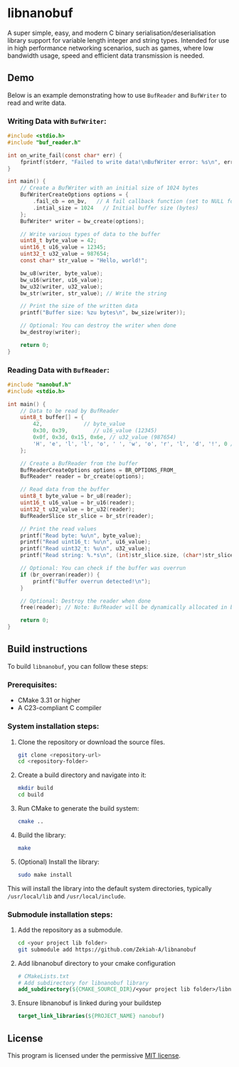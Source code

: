 # libnanobuf
A super simple, easy, and modern C binary serialisation/deserialisation library
support for variable length integer and string types. Intended for use in high
performance networking scenarios, such as games, where low bandwidth usage, speed
and efficient data transmission is needed.

## Demo
Below is an example demonstrating how to use `BufReader` and `BufWriter` to read and write data.

### Writing Data with `BufWriter`:
```c
#include <stdio.h>
#include "buf_reader.h"

int on_write_fail(const char* err) {
    fprintf(stderr, "Failed to write data!\nBufWriter error: %s\n", err);
}

int main() {
    // Create a BufWriter with an initial size of 1024 bytes
    BufWriterCreateOptions options = {
        .fail_cb = on_bv,   // A fail callback function (set to NULL for default)
        .intial_size = 1024   // Initial buffer size (bytes)
    };
    BufWriter* writer = bw_create(options);

    // Write various types of data to the buffer
    uint8_t byte_value = 42;
    uint16_t u16_value = 12345;
    uint32_t u32_value = 987654;
    const char* str_value = "Hello, world!";

    bw_u8(writer, byte_value);
    bw_u16(writer, u16_value);
    bw_u32(writer, u32_value);
    bw_str(writer, str_value); // Write the string

    // Print the size of the written data
    printf("Buffer size: %zu bytes\n", bw_size(writer));

    // Optional: You can destroy the writer when done
    bw_destroy(writer);

    return 0;
}
```

### Reading Data with `BufReader`:
```c
#include "nanobuf.h"
#include <stdio.h>

int main() {
    // Data to be read by BufReader
    uint8_t buffer[] = {
        42,             // byte_value
        0x30, 0x39,        // u16_value (12345)
        0x0f, 0x3d, 0x15, 0x6e, // u32_value (987654)
        'H', 'e', 'l', 'l', 'o', ' ', 'w', 'o', 'r', 'l', 'd', '!', 0 // str_value
    };

    // Create a BufReader from the buffer
    BufReaderCreateOptions options = BR_OPTIONS_FROM_
    BufReader* reader = br_create(options);

    // Read data from the buffer
    uint8_t byte_value = br_u8(reader);
    uint16_t u16_value = br_u16(reader);
    uint32_t u32_value = br_u32(reader);
    BufReaderSlice str_slice = br_str(reader);

    // Print the read values
    printf("Read byte: %u\n", byte_value);
    printf("Read uint16_t: %u\n", u16_value);
    printf("Read uint32_t: %u\n", u32_value);
    printf("Read string: %.*s\n", (int)str_slice.size, (char*)str_slice.data);

    // Optional: You can check if the buffer was overrun
    if (br_overran(reader)) {
        printf("Buffer overrun detected!\n");
    }

    // Optional: Destroy the reader when done
    free(reader); // Note: BufReader will be dynamically allocated in br_create

    return 0;
}
```

## Build instructions

To build `libnanobuf`, you can follow these steps:

### Prerequisites:
- CMake 3.31 or higher
- A C23-compliant C compiler

### System installation steps:
1. Clone the repository or download the source files.

   ```bash
   git clone <repository-url>
   cd <repository-folder>
   ```
2. Create a build directory and navigate into it:
    ```bash
    mkdir build
    cd build
    ```
3. Run CMake to generate the build system:
    ```bash
    cmake ..
    ```
4. Build the library:
    ```bash
    make
    ```
5. (Optional) Install the library:
    ```bash
    sudo make install
    ```

This will install the library into the default system directories, typically
`/usr/local/lib` and `/usr/local/include`.

### Submodule installation steps:
1. Add the repository as a submodule.

   ```bash
   cd <your project lib folder>
   git submodule add https://github.com/Zekiah-A/libnanobuf
   ```
2. Add libnanobuf directory to your cmake configuration
    ```cmake
    # CMakeLists.txt
    # Add subdirectory for libnanobuf library
    add_subdirectory(${CMAKE_SOURCE_DIR}/<your project lib folder>/libnanobuf)
    ```
3. Ensure libnanobuf is linked during your buildstep
    ```cmake
    target_link_libraries(${PROJECT_NAME} nanobuf)
    ```

## License
This program is licensed under the permissive [MIT license](./LICENSE).